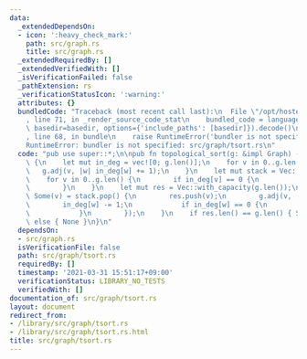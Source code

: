 ```yaml
---
data:
  _extendedDependsOn:
  - icon: ':heavy_check_mark:'
    path: src/graph.rs
    title: src/graph.rs
  _extendedRequiredBy: []
  _extendedVerifiedWith: []
  _isVerificationFailed: false
  _pathExtension: rs
  _verificationStatusIcon: ':warning:'
  attributes: {}
  bundledCode: "Traceback (most recent call last):\n  File \"/opt/hostedtoolcache/Python/3.9.2/x64/lib/python3.9/site-packages/onlinejudge_verify/documentation/build.py\"\
    , line 71, in _render_source_code_stat\n    bundled_code = language.bundle(stat.path,\
    \ basedir=basedir, options={'include_paths': [basedir]}).decode()\n  File \"/opt/hostedtoolcache/Python/3.9.2/x64/lib/python3.9/site-packages/onlinejudge_verify/languages/user_defined.py\"\
    , line 68, in bundle\n    raise RuntimeError('bundler is not specified: {}'.format(path.as_posix()))\n\
    RuntimeError: bundler is not specified: src/graph/tsort.rs\n"
  code: "pub use super::*;\n\npub fn topological_sort(g: &impl Graph) -> Option<Vec<usize>>\
    \ {\n    let mut in_deg = vec![0; g.len()];\n    for v in 0..g.len() {\n     \
    \   g.adj(v, |w| in_deg[w] += 1);\n    }\n    let mut stack = Vec::with_capacity(g.len());\n\
    \    for v in 0..g.len() {\n        if in_deg[v] == 0 {\n            stack.push(v);\n\
    \        }\n    }\n    let mut res = Vec::with_capacity(g.len());\n    while let\
    \ Some(v) = stack.pop() {\n        res.push(v);\n        g.adj(v, |w| {\n    \
    \        in_deg[w] -= 1;\n            if in_deg[w] == 0 {\n                stack.push(w);\n\
    \            }\n        });\n    }\n    if res.len() == g.len() { Some(res) }\
    \ else { None }\n}\n"
  dependsOn:
  - src/graph.rs
  isVerificationFile: false
  path: src/graph/tsort.rs
  requiredBy: []
  timestamp: '2021-03-31 15:51:17+09:00'
  verificationStatus: LIBRARY_NO_TESTS
  verifiedWith: []
documentation_of: src/graph/tsort.rs
layout: document
redirect_from:
- /library/src/graph/tsort.rs
- /library/src/graph/tsort.rs.html
title: src/graph/tsort.rs
---
```

